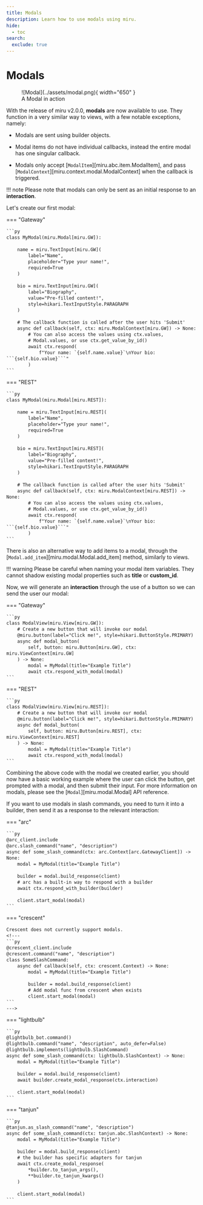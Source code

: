 ```yaml
---
title: Modals
description: Learn how to use modals using miru.
hide:
  - toc
search:
  exclude: true
---
```


# Modals

<figure markdown>
  ![Modal](../assets/modal.png){ width="650" }
  <figcaption>A Modal in action</figcaption>
</figure>

With the release of miru v2.0.0, **modals** are now available to use. They function in a very similar way to
views, with a few notable exceptions, namely:

- Modals are sent using builder objects.

- Modal items do not have individual callbacks, instead the entire modal has one singular callback.

- Modals only accept [`ModalItem`][miru.abc.item.ModalItem], and pass [`ModalContext`][miru.context.modal.ModalContext] when the callback is triggered.


!!! note
    Please note that modals can only be sent as an initial response to an **interaction**.

Let's create our first modal:

=== "Gateway"

    ```py
    class MyModal(miru.Modal[miru.GW]):

        name = miru.TextInput[miru.GW](
            label="Name",
            placeholder="Type your name!",
            required=True
        )

        bio = miru.TextInput[miru.GW](
            label="Biography",
            value="Pre-filled content!",
            style=hikari.TextInputStyle.PARAGRAPH
        )

        # The callback function is called after the user hits 'Submit'
        async def callback(self, ctx: miru.ModalContext[miru.GW]) -> None:
            # You can also access the values using ctx.values,
            # Modal.values, or use ctx.get_value_by_id()
            await ctx.respond(
                f"Your name: `{self.name.value}`\nYour bio: ```{self.bio.value}```"
            )
    ```

=== "REST"

    ```py
    class MyModal(miru.Modal[miru.REST]):

        name = miru.TextInput[miru.REST](
            label="Name",
            placeholder="Type your name!",
            required=True
        )

        bio = miru.TextInput[miru.REST](
            label="Biography",
            value="Pre-filled content!",
            style=hikari.TextInputStyle.PARAGRAPH
        )

        # The callback function is called after the user hits 'Submit'
        async def callback(self, ctx: miru.ModalContext[miru.REST]) -> None:
            # You can also access the values using ctx.values,
            # Modal.values, or use ctx.get_value_by_id()
            await ctx.respond(
                f"Your name: `{self.name.value}`\nYour bio: ```{self.bio.value}```"
            )
    ```


There is also an alternative way to add items to a modal, through the [`Modal.add_item`][miru.modal.Modal.add_item] method, similarly to views.

!!! warning
    Please be careful when naming your modal item variables. They cannot shadow existing modal properties such as **title** or **custom_id**.

Now, we will generate an **interaction** through the use of a button so we can send the user our modal:

=== "Gateway"

    ```py
    class ModalView(miru.View[miru.GW]):
        # Create a new button that will invoke our modal
        @miru.button(label="Click me!", style=hikari.ButtonStyle.PRIMARY)
        async def modal_button(
            self, button: miru.Button[miru.GW], ctx: miru.ViewContext[miru.GW]
        ) -> None:
            modal = MyModal(title="Example Title")
            await ctx.respond_with_modal(modal)
    ```

=== "REST"

    ```py
    class ModalView(miru.View[miru.REST]):
        # Create a new button that will invoke our modal
        @miru.button(label="Click me!", style=hikari.ButtonStyle.PRIMARY)
        async def modal_button(
            self, button: miru.Button[miru.REST], ctx: miru.ViewContext[miru.REST]
        ) -> None:
            modal = MyModal(title="Example Title")
            await ctx.respond_with_modal(modal)
    ```


Combining the above code with the modal we created earlier, you should now have a basic working example where the user can click the button,
get prompted with a modal, and then submit their input. For more information on modals, please see the [`Modal`][miru.modal.Modal] API reference.

If you want to use modals in slash commands, you need to turn it into a builder, then send it as a response to the relevant interaction:

=== "arc"

    ```py
    @arc_client.include
    @arc.slash_command("name", "description")
    async def some_slash_command(ctx: arc.Context[arc.GatewayClient]) -> None:
        modal = MyModal(title="Example Title")

        builder = modal.build_response(client)
        # arc has a built-in way to respond with a builder
        await ctx.respond_with_builder(builder)

        client.start_modal(modal)
    ```

=== "crescent"

    Crescent does not currently support modals.
    <!---
    ```py
    @crescent_client.include
    @crescent.command("name", "description")
    class SomeSlashCommand:
        async def callback(self, ctx: crescent.Context) -> None:
            modal = MyModal(title="Example Title")

            builder = modal.build_response(client)
            # Add modal func from crescent when exists
            client.start_modal(modal)
    ```
    --->

=== "lightbulb"

    ```py
    @lightbulb_bot.command()
    @lightbulb.command("name", "description", auto_defer=False)
    @lightbulb.implements(lightbulb.SlashCommand)
    async def some_slash_command(ctx: lightbulb.SlashContext) -> None:
        modal = MyModal(title="Example Title")

        builder = modal.build_response(client)
        await builder.create_modal_response(ctx.interaction)

        client.start_modal(modal)
    ```

=== "tanjun"

    ```py
    @tanjun.as_slash_command("name", "description")
    async def some_slash_command(ctx: tanjun.abc.SlashContext) -> None:
        modal = MyModal(title="Example Title")

        builder = modal.build_response(client)
        # the builder has specific adapters for tanjun
        await ctx.create_modal_response(
            *builder.to_tanjun_args(),
            **builder.to_tanjun_kwargs()
        )

        client.start_modal(modal)
    ```
